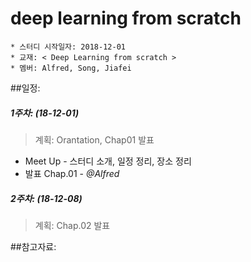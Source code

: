 # deep learning from scratch
	* 스터디 시작일자: 2018-12-01
	* 교재: < Deep Learning from scratch >
	* 멤버: Alfred, Song, Jiafei 
##일정:
##### 1주차:  (18-12-01)
> 계획: Orantation, Chap01 발표

- Meet Up - 스터디 소개, 일정 정리, 장소 정리
- 발표 Chap.01  - *@Alfred*

##### 2주차: (18-12-08)
> 계획: Chap.02 발표

##참고자료:
